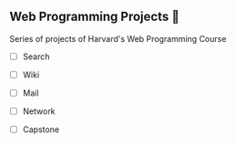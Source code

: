 ## Web Programming Projects :tongue:

Series of projects of Harvard's Web Programming Course

- [ ] Search
- [ ] Wiki
- [ ] Mail
- [ ] Network
- [ ] Capstone

